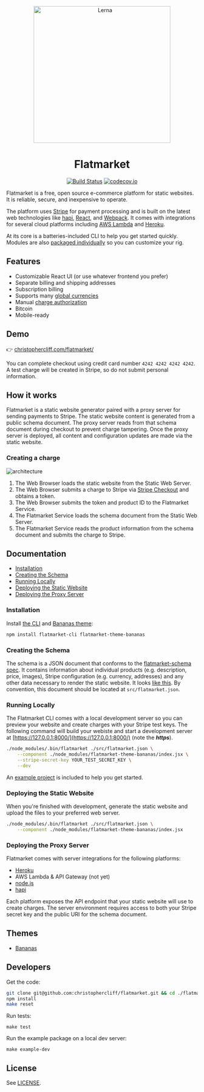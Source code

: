 <p align="center">
  <img alt="Lerna" src="https://raw.githubusercontent.com/christophercliff/flatmarket/master/packages/flatmarket-example/src/images/pineapple.png" width="360" />
</p>

<h1 align="center">Flatmarket</h1>

<p align="center">
    <a href="https://circleci.com/gh/christophercliff/flatmarket"><img src="https://camo.githubusercontent.com/5843fae6a2c92bed031acbc78027a2b0d5f0061c/68747470733a2f2f636972636c6563692e636f6d2f67682f6368726973746f70686572636c6966662f666c61746d61726b65742e7376673f7374796c653d736869656c64" alt="Build Status" data-canonical-src="https://circleci.com/gh/christophercliff/flatmarket.svg?style=shield" style="max-width:100%;"></a> <a href="http://codecov.io/github/christophercliff/flatmarket?branch=master"><img src="https://camo.githubusercontent.com/ea3c9df6a64408856944933ba4a73f3ea680e47b/687474703a2f2f636f6465636f762e696f2f6769746875622f6368726973746f70686572636c6966662f666c61746d61726b65742f636f7665726167652e7376673f6272616e63683d6d6173746572" alt="codecov.io" data-canonical-src="http://codecov.io/github/christophercliff/flatmarket/coverage.svg?branch=master" style="max-width:100%;"></a>
</p>

Flatmarket is a free, open source e-commerce platform for static websites. It is reliable, secure, and inexpensive to operate.

The platform uses [Stripe](https://stripe.com/) for payment processing and is built on the latest web technologies like [hapi](http://hapijs.com/), [React](http://facebook.github.io/react/), and [Webpack](http://webpack.github.io/). It comes with integrations for several cloud platforms including [AWS Lambda](https://aws.amazon.com/lambda/) and [Heroku](https://www.heroku.com/).

At its core is a batteries-included CLI to help you get started quickly. Modules are also [packaged individually](/christophercliff/flatmarket/packages) so you can customize your rig.

## Features

- Customizable React UI (or use whatever frontend you prefer)
- Separate billing and shipping addresses
- Subscription billing
- Supports many [global currencies](https://support.stripe.com/questions/which-currencies-does-stripe-support)
- Manual [charge authorization](https://support.stripe.com/questions/does-stripe-support-authorize-and-capture)
- Bitcoin
- Mobile-ready

## Demo

:point_right: [christophercliff.com/flatmarket/](https://christophercliff.com/flatmarket/)

You can complete checkout using credit card number `4242 4242 4242 4242`. A test charge will be created in Stripe, so do not submit personal information.

## How it works

Flatmarket is a static website generator paired with a proxy server for sending payments to Stripe. The static website content is generated from a public schema document. The proxy server reads from that schema document during checkout to prevent charge tampering. Once the proxy server is deployed, all content and configuration updates are made via the static website.

### Creating a charge

![architecture](https://cloud.githubusercontent.com/assets/317601/13714569/ff27bb1e-e794-11e5-9861-c04a94f56d35.png)

1. The Web Browser loads the static website from the Static Web Server.
2. The Web Browser submits a charge to Stripe via [Stripe Checkout](https://stripe.com/checkout) and obtains a token.
3. The Web Browser submits the token and product ID to the Flatmarket Service.
4. The Flatmarket Service loads the schema document from the Static Web Server.
5. The Flatmarket Service reads the product information from the schema document and submits the charge to Stripe.

## Documentation

- [Installation](#installation)
- [Creating the Schema](#creating-the-schema)
- [Running Locally](#running-locally)
- [Deploying the Static Website](#deploying-the-static-website)
- [Deploying the Proxy Server](#deploying-the-proxy-server)

### Installation

Install [the CLI](packages/flatmarket-cli) and [Bananas theme](packages/flatmarket-theme-bananas):

```sh
npm install flatmarket-cli flatmarket-theme-bananas
```

### Creating the Schema

The schema is a JSON document that conforms to the [flatmarket-schema spec](packages/flatmarket-schema). It contains information about individual products (e.g. description, price, images), Stripe configuration (e.g. currency, addresses) and any other data necessary to render the static website. It looks [like this](packages/flatmarket-example/blob/master/src/flatmarket.json). By convention, this document should be located at `src/flatmarket.json`.

### Running Locally

The Flatmarket CLI comes with a local development server so you can preview your website and create charges with your Stripe test keys. The following command will build your webiste and start a development server at [https://127.0.0.1:8000/](https://127.0.0.1:8000/) (note the ***https***).

```sh
./node_modules/.bin/flatmarket ./src/flatmarket.json \
    --component ./node_modules/flatmarket-theme-bananas/index.jsx \
    --stripe-secret-key YOUR_TEST_SECRET_KEY \
    --dev
```

An [example project](packages/flatmarket-example) is included to help you get started.

### Deploying the Static Website

When you're finished with development, generate the static website and upload the files to your preferred web server.

```sh
./node_modules/.bin/flatmarket ./src/flatmarket.json \
    --component ./node_modules/flatmarket-theme-bananas/index.jsx
```

### Deploying the Proxy Server

Flatmarket comes with server integrations for the following platforms:

- [Heroku](/christophercliff/flatmarket-server-heroku)
- AWS Lambda & API Gateway (not yet)
- [node.js](packages/flatmarket-server)
- [hapi](packages/flatmarket-hapi)

Each platform exposes the API endpoint that your static website will use to create charges. The server environment requires access to both your Stripe secret key and the public URI for the schema document.

## Themes

- [Bananas](packages/flatmarket-theme-bananas)

## Developers

Get the code:

```sh
git clone git@github.com:christophercliff/flatmarket.git && cd ./flatmarket/
npm install
make reset
```

Run tests:

```
make test
```

Run the example package on a local dev server:

```
make example-dev
```

## License

See [LICENSE](LICENSE.md).
